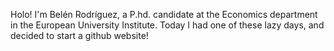 Holo! I'm Belén Rodríguez, a P.hd. candidate at the Economics department in the European University Institute. Today I had one of these lazy days, and decided to start a github website!
